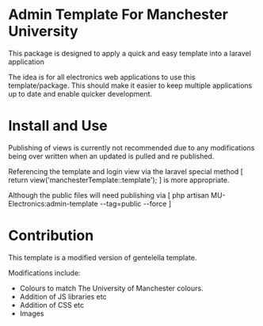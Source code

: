 # Admin Template For Manchester University

This package is designed to apply a quick and easy template into a laravel application

The idea is for all electronics web applications to use this template/package.
This should make it easier to keep multiple applications up to date and enable quicker development.



# Install and Use

Publishing of views is currently not recommended due to any modifications being over written when an updated is pulled and re published.

Referencing the template and login view via the laravel special method [ return view('manchesterTemplate::template'); ] is more appropriate.

Although the public files will need publishing via [ php artisan MU-Electronics:admin-template --tag=public --force ]



# Contribution

This template is a modified version of gentelella template.

Modifications include:

  * Colours to match The University of Manchester colours.
  * Addition of JS libraries etc
  * Addition of CSS etc
  * Images
